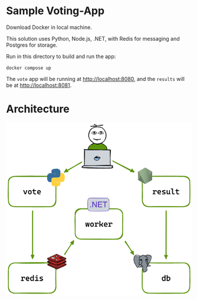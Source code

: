 # Sample Voting-App

Download Docker in local machine.

This solution uses Python, Node.js, .NET, with Redis for messaging and Postgres for storage.

Run in this directory to build and run the app:

```shell
docker compose up
```

The `vote` app will be running at [http://localhost:8080](http://localhost:8080), and the `results` will be at [http://localhost:8081](http://localhost:8081).


# Architecture

![Architecture Diagram](https://github.com/Ajay-Kumar2103/sample-voting-app/blob/main/Final_outputs/architecture.excalidraw.png)

